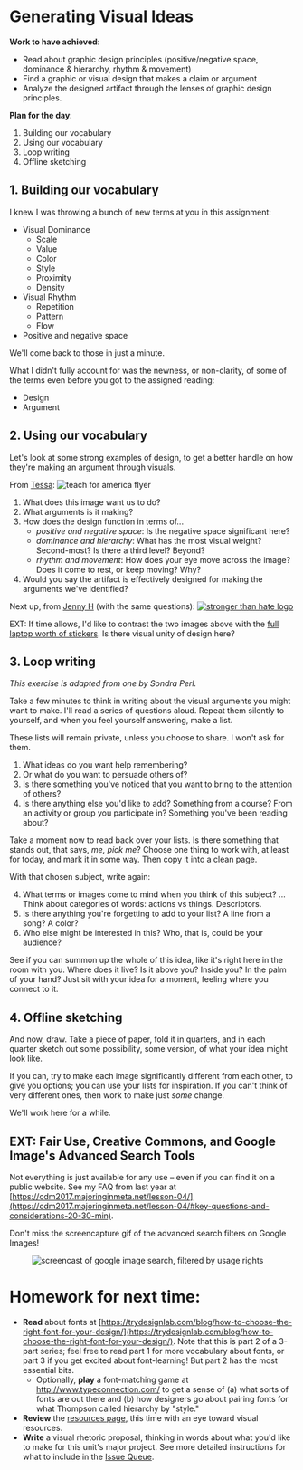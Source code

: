 # Generating Visual Ideas

**Work to have achieved**:

* Read about graphic design principles (positive/negative space, dominance & hierarchy, rhythm & movement)
* Find a graphic or visual design that makes a claim or argument
* Analyze the designed artifact through the lenses of graphic design principles.

**Plan for the day**:

1. Building our vocabulary
2. Using our vocabulary
3. Loop writing
4. Offline sketching


## 1. Building our vocabulary

I knew I was throwing a bunch of new terms at you in this assignment:

* Visual Dominance <!-- what draws the eye? -->
   - Scale <!-- big -->
   - Value <!-- dark/intense -->
   - Color <!-- contrast -->
   - Style <!-- contrast -->
   - Proximity <!-- isolation -->
   - Density <!-- contrast -->
* Visual Rhythm
   - Repetition <!-- establish unity -->
   - Pattern <!-- establish backdrop for contrast -->
   - Flow <!-- variation set against similarities; use of line -->
* Positive and negative space

We'll come back to those in just a minute.

What I didn't fully account for was the newness, or non-clarity, of some of the terms even before you got to the assigned reading:

* Design <!-- someone had to make a choice -->
* Argument <!-- there should be an idea beyond the pure visual layout: I'm not looking for a *purely* aesthetic analysis -->

<!--
Some of the posts were really awesome, check-plus kinds of things; I've added my thumbs up (which isn't something I always do, but).
-->

## 2. Using our vocabulary
Let's look at some strong examples of design, to get a better handle on how they're making an argument through visuals.

From [Tessa](https://github.com/pitt-cdm/miller2019spring/issues/8#issuecomment-460731339):
<img src="https://user-images.githubusercontent.com/46493372/52292241-498bf480-2942-11e9-9b61-415df5d2a0c8.jpeg" alt="teach for america flyer" style="max-width:80%; height: auto;"/>

1. What does this image want us to do?
2. What arguments is it making?
3. How does the design function in terms of...
   - _positive and negative space_: Is the negative space significant here?
   - _dominance and hierarchy_: What has the most visual weight? Second-most? Is there a third level? Beyond?
   - _rhythm and movement_: How does your eye move across the image? Does it come to rest, or keep moving? Why?
4. Would you say the artifact is effectively designed for making the arguments we've identified?

Next up, from [Jenny H](https://github.com/pitt-cdm/miller2019spring/issues/8#issuecomment-460877447) (with the same questions):
<a href="https://www.post-gazette.com/news/crime-courts/2018/10/28/Stronger-Than-Hate-logo-creator-Tim-Hindes-Tree-of-Life-Pittsburgh/stories/201810280204" title="Click for the story behind the logo"><img src="https://surveygizmolibrary.s3.amazonaws.com/library/545238/STH.jpg" alt="stronger than hate logo" style="max-width:80%; height: auto;"/></a>

EXT: If time allows, I'd like to contrast the two images above with the [full laptop worth of stickers](https://user-images.githubusercontent.com/46493137/52316301-b32ef180-2988-11e9-9729-38365e2a9e30.jpg). Is there visual unity of design here?

## 3. Loop writing
_This exercise is adapted from one by Sondra Perl._
<!-- starting at 10:19 -->
Take a few minutes to think in writing about the visual arguments you might want to make. I'll read a series of questions aloud. Repeat them silently to yourself, and when you feel yourself answering, make a list.

These lists will remain private, unless you choose to share. I won't ask for them.

1. What ideas do you want help remembering?
2. Or what do you want to persuade others of?
3. Is there something you've noticed that you want to bring to the attention of others?
4. Is there anything else you'd like to add? Something from a course? From an activity or group you participate in? Something you've been reading about?

Take a moment now to read back over your lists. Is there something that stands out, that says, _me, pick me_? Choose one thing to work with, at least for today, and mark it in some way. Then copy it into a clean page.

With that chosen subject, write again:

4. What terms or images come to mind when you think of this subject? ... Think about categories of words: actions vs things. Descriptors.
5. Is there anything you're forgetting to add to your list? A line from a song? A color?
6. Who else might be interested in this? Who, that is, could be your audience?

See if you can summon up the whole of this idea, like it's right here in the room with you. Where does it live? Is it above you? Inside you? In the palm of your hand? Just sit with your idea for a moment, feeling where you connect to it.

## 4. Offline sketching
And now, draw. Take a piece of paper, fold it in quarters, and in each quarter sketch out some possibility, some version, of what your idea might look like.

If you can, try to make each image significantly different from each other, to give you options; you can use your lists for inspiration. If you can't think of very different ones, then work to make just _some_ change.

We'll work here for a while.

## EXT: Fair Use, Creative Commons, and Google Image's Advanced Search Tools

Not everything is just available for any use – even if you can find it on a public website. See my FAQ from last year at [https://cdm2017.majoringinmeta.net/lesson-04/](https://cdm2017.majoringinmeta.net/lesson-04/#key-questions-and-considerations-20-30-min).

Don't miss the screencapture gif of the advanced search filters on Google Images!
<figure><img src="https://cdm2017.majoringinmeta.net/wp-content/uploads/2017/09/google-images-search-by-usage-rights.gif" alt="screencast of google image search, filtered by usage rights"></figure>

# Homework for next time:
* **Read** about fonts at [https://trydesignlab.com/blog/how-to-choose-the-right-font-for-your-design/](https://trydesignlab.com/blog/how-to-choose-the-right-font-for-your-design/). Note that this is part 2 of a 3-part series; feel free to read part 1 for more vocabulary about fonts, or part 3 if you get excited about font-learning! But part 2 has the most essential bits.
   - Optionally, **play** a font-matching game at http://www.typeconnection.com/ to get a sense of (a) what sorts of fonts are out there and (b) how designers go about pairing fonts for what Thompson called hierarchy by "style."
* **Review** the [resources page]({{site.github.url}}/resources), this time with an eye toward visual resources.
* **Write** a visual rhetoric proposal, thinking in words about what you'd like to make for this unit's major project. See more detailed instructions for what to include in the [Issue Queue](https://github.com/pitt-cdm/miller2019spring/issues/9).

